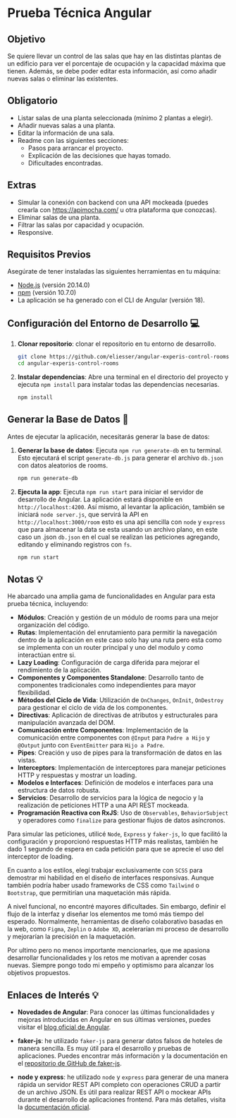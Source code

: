 # Prueba Técnica Angular

## Objetivo

Se quiere llevar un control de las salas que hay en las distintas plantas de un edificio para ver el porcentaje de ocupación y la capacidad máxima que tienen. Además, se debe poder editar esta información, así como añadir nuevas salas o eliminar las existentes.

## Obligatorio

- Listar salas de una planta seleccionada (mínimo 2 plantas a elegir).
- Añadir nuevas salas a una planta.
- Editar la información de una sala.
- Readme con las siguientes secciones:
  - Pasos para arrancar el proyecto.
  - Explicación de las decisiones que hayas tomado.
  - Dificultades encontradas.

## Extras

- Simular la conexión con backend con una API mockeada (puedes crearla con https://apimocha.com/ u otra plataforma que conozcas).
- Eliminar salas de una planta.
- Filtrar las salas por capacidad y ocupación.
- Responsive.

## Requisitos Previos

Asegúrate de tener instaladas las siguientes herramientas en tu máquina:

- [Node.js](https://nodejs.org/) (versión 20.14.0)
- [npm](https://www.npmjs.com/) (versión 10.7.0)
- La aplicación se ha generado con el CLI de Angular (versión 18).

## Configuración del Entorno de Desarrollo 💻

1. **Clonar repositorio**: clonar el repositorio en tu entorno de desarrollo.

   ```bash
   git clone https://github.com/eliesser/angular-experis-control-rooms.git
   cd angular-experis-control-rooms
   ```

2. **Instalar dependencias**: Abre una terminal en el directorio del proyecto y ejecuta `npm install` para instalar todas las dependencias necesarias.
   ```bash
   npm install
   ```

## Generar la Base de Datos 🏃

Antes de ejecutar la aplicación, necesitarás generar la base de datos:

1. **Generar la base de datos**: Ejecuta `npm run generate-db` en tu terminal. Esto ejecutará el script `generate-db.js` para generar el archivo `db.json` con datos aleatorios de rooms.

   ```bash
   npm run generate-db
   ```

2. **Ejecuta la app**: Ejecuta `npm run start` para iniciar el servidor de desarrollo de Angular. La aplicación estará disponible en `http://localhost:4200`. Así mismo, al levantar la aplicación, también se iniciará `node server.js`, que servirá la API en `http://localhost:3000/room` esto es una api sencilla con `node` y `express` que para almacenar la data se esta usando un archivo plano, en este caso un .json `db.json` en el cual se realizan las peticiones agregando, editando y eliminando registros con `fs`.

   ```bash
   npm run start
   ```

## Notas 💡

He abarcado una amplia gama de funcionalidades en Angular para esta prueba técnica, incluyendo:

- **Módulos**: Creación y gestión de un módulo de rooms para una mejor organización del código.
- **Rutas**: Implementación del enrutamiento para permitir la navegación dentro de la aplicación en este caso solo hay una ruta pero esta como se implementa con un router principal y uno del modulo y como interactúan entre si.
- **Lazy Loading**: Configuración de carga diferida para mejorar el rendimiento de la aplicación.
- **Componentes y Componentes Standalone**: Desarrollo tanto de componentes tradicionales como independientes para mayor flexibilidad.
- **Métodos del Ciclo de Vida**: Utilización de `OnChanges`, `OnInit`, `OnDestroy` para gestionar el ciclo de vida de los componentes.
- **Directivas**: Aplicación de directivas de atributos y estructurales para manipulación avanzada del DOM.
- **Comunicación entre Componentes**: Implementación de la comunicación entre componentes con `@Input` para `Padre a Hijo` y `@Output` junto con `EventEmitter` para `Hijo a Padre`.
- **Pipes**: Creación y uso de pipes para la transformación de datos en las vistas.
- **Interceptors**: Implementación de interceptores para manejar peticiones HTTP y respuestas y mostrar un loading.
- **Modelos e Interfaces**: Definición de modelos e interfaces para una estructura de datos robusta.
- **Servicios**: Desarrollo de servicios para la lógica de negocio y la realización de peticiones HTTP a una API REST mockeada.
- **Programación Reactiva con RxJS**: Uso de `Observables`, `BehaviorSubject` y operadores como `finalize` para gestionar flujos de datos asíncronos.

Para simular las peticiones, utilicé `Node`, `Express` y `faker-js`, lo que facilitó la configuración y proporcionó respuestas HTTP más realistas, también he dado 1 segundo de espera en cada petición para que se aprecie el uso del interceptor de loading.

En cuanto a los estilos, elegí trabajar exclusivamente con `SCSS` para demostrar mi habilidad en el diseño de interfaces responsivas. Aunque también podría haber usado frameworks de CSS como `Tailwind` o `Bootstrap`, que permitirían una maquetación más rápida.

A nivel funcional, no encontré mayores dificultades. Sin embargo, definir el flujo de la interfaz y diseñar los elementos me tomó más tiempo del esperado. Normalmente, herramientas de diseño colaborativo basadas en la web, como `Figma`, `Zeplin` o `Adobe XD`, acelerarían mi proceso de desarrollo y mejorarían la precisión en la maquetación.

Por ultimo pero no menos importante mencionarles, que me apasiona desarrollar funcionalidades y los retos me motivan a aprender cosas nuevas. Siempre pongo todo mi empeño y optimismo para alcanzar los objetivos propuestos.

## Enlaces de Interés 💡

- **Novedades de Angular**: Para conocer las últimas funcionalidades y mejoras introducidas en Angular en sus últimas versiones, puedes visitar el [blog oficial de Angular](https://blog.angular.io/).

- **faker-js**: he utilizado `faker-js` para generar datos falsos de hoteles de manera sencilla. Es muy útil para el desarrollo y pruebas de aplicaciones. Puedes encontrar más información y la documentación en el [repositorio de GitHub de faker-js](https://github.com/faker-js/faker).

- **node y express**: he utilizado `node` y `express` para generar de una manera rápida un servidor REST API completo con operaciones CRUD a partir de un archivo JSON. Es útil para realizar REST API o mockear APIs durante el desarrollo de aplicaciones frontend. Para más detalles, visita la [documentación oficial](https://developer.mozilla.org/es/docs/Learn/Server-side/Express_Nodejs/Introduction).
